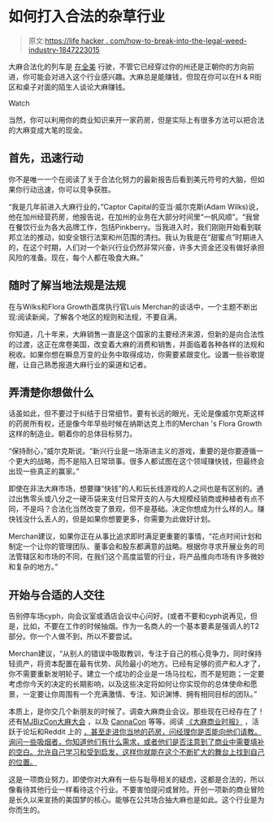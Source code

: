 # 如何打入合法的杂草行业

> 原文:[https://life hacker . com/how-to-break-into-the-legal-weed-industry-1847223015](https://lifehacker.com/how-to-break-into-the-legal-weed-industry-1847223015)

大麻合法化的列车是 [在全美](https://lifehacker.com/where-is-weed-legal-1845595270) 行驶，不管它已经穿过你的州还是正朝你的方向前进，你可能会对进入这个行业感兴趣。大麻总是能赚钱，但现在你可以在H & R街区和桌子对面的陌生人谈论大麻赚钱。

Watch

当然，你可以利用你的商业知识来开一家药房，但是实际上有很多方法可以把合法的大麻变成大笔的现金。

## **首先，迅速行动**

你不是唯一一个在阅读了关于合法化努力的最新报告后看到美元符号的大脑，但如果你行动迅速，你可以竞争获胜。

“我是几年前进入大麻行业的，”Captor Capital的亚当·威尔克斯(Adam Wilks)说，他在加州经营药房，他报告说，在加州的业务在大部分时间里“一帆风顺”。“我曾在餐饮行业为各大品牌工作，包括Pinkberry。当我进入时，我们刚刚开始看到联邦立法的推动，如安全银行法案和州范围的清扫。我认为我是在“甜蜜点”时期进入的，在这个时期，人们对一个新兴行业仍然非常兴奋，许多大资金还没有做好承担风险的准备。现在，每个人都在吸食大麻。”

## **随时了解当地法规是法规**

在与Wilks和Flora Growth首席执行官Luis Merchan的谈话中，一个主题不断出现:阅读新闻，了解各个地区的规则和法规，不要自满。

你知道，几十年来，大麻销售一直是这个国家的主要经济来源，但新的是向合法性的过渡，这正在席卷美国，改变着大麻的消费和销售，并面临着各种各样的法规和税收。如果你想在瞬息万变的业务中取得成功，你需要紧跟变化。设置一些谷歌提醒，让自己熟悉报道大麻行业的渠道和记者。

## **弄清楚你想做什么**

话虽如此，但不要过于纠结于日常细节。要有长远的眼光，无论是像威尔克斯这样的药房所有权，还是像今年早些时候在纳斯达克上市的Merchan 's Flora Growth这样的制造业。朝着你的总体目标努力。

“保持耐心，”威尔克斯说。“新兴行业是一场渐进主义的游戏，重要的是你要遵循一个更大的战略，而不是陷入日常琐事。很多人都试图在这个领域赚快钱，但最终会出现一些真正的赢家。”

即使在非法大麻市场，想要赚“快钱”的人和玩长线游戏的人之间也是有区别的。通过出售零头或八分之一硬币袋来支付日常开支的人与大规模经销商或种植者有点不同，不是吗？合法化当然改变了景观，但不是基础。决定你想成为什么样的人。赚快钱没什么丢人的，但是如果你想要更多，你需要为此做好计划。

Merchan建议，如果你正在从事比追求即时满足更重要的事情，“花点时间计划和制定一个让你的管理团队、董事会和股东都满意的战略。根据你寻求开展业务的司法管辖区和市场的不同，在我们这个高度监管的行业，将产品推向市场有许多微妙和复杂的地方。”

## **开始与合适的人交往**

告别停车场cyph，向会议室或酒店会议中心问好。(或者不要和cyph说再见，但是，比如，不要在工作的时候抽烟。作为一名商人的一个基本要素是强调人的T2部分。你一个人做不到，所以不要尝试。

Merchan建议，“从别人的错误中吸取教训，专注于自己的核心竞争力，同时保持轻资产，将资本配置在最有优势、风险最小的地方。已经有足够的资产和人才了，你不需要重新发明轮子。建立一个成功的企业是一场马拉松，而不是短跑；一定要考虑你今天的决定的长期影响，以及这些决定将如何让你实现你的总体使命和愿景，一定要让你周围有一个充满激情、专注、知识渊博、拥有相同目标的团队。”

本质上，是你交几个新朋友的时候了。调查大麻商业会议。那些现在已经存在了！还有[MJBizCon](https://mjbizconference.com/)[大麻大会](https://www.cannabisconference.com/) ，以及 [CannaCon](https://cannacon.org/) 等等。阅读 [《大麻商业时报》](https://www.cannabisbusinesstimes.com/) ，活跃于论坛和Reddit 上的 [，甚至走进你当地的药房，问经理你是否能向他们请教。询问一些吸烟者，你知道他们有什么需求，或者他们是否注意到了商业中需要填补的空白。允许自己学习和受到启发，这样你就能在这个不断扩大的舞台上找到自己的位置。](https://www.reddit.com/r/weedbiz)

这是一项商业努力，即使你对大麻有一些与耻辱相关的疑虑，这都是合法的，所以像看待其他行业一样看待这个行业。不要害怕提问或冒险。开创一项新的商业冒险是长久以来宣扬的美国梦的核心。能够在公共场合抽大麻也是如此。这个行业是为你而生的。